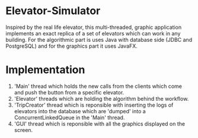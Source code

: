 # Elevator-Simulator
Inspired by the real life elevator, this multi-threaded, graphic application implements an exact replica of a set of elevators which can work in any building. For the algorithmic part is uses Java with database side (JDBC and PostgreSQL) and for the graphics part it uses JavaFX.

# Implementation
1. 'Main' thread which holds the new calls from the clients which come and push the button from a specific elevator.
2. 'Elevator' threads which are holding the algorithm behind the workflow.
3. 'TripCreator' thread which is reponsible with inserting the logs of elevators into the database which are 'dumped' into a ConcurrentLinkedQueue in the 'Main' thread.
4. 'GUI' thread which is reponsible with all the graphics displayed on the screen.
